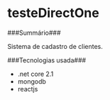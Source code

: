 # testeDirectOne

###Summário###

Sistema de cadastro de clientes.

###Tecnologias usada###
 - .net core 2.1
 - mongodb
 - reactjs
